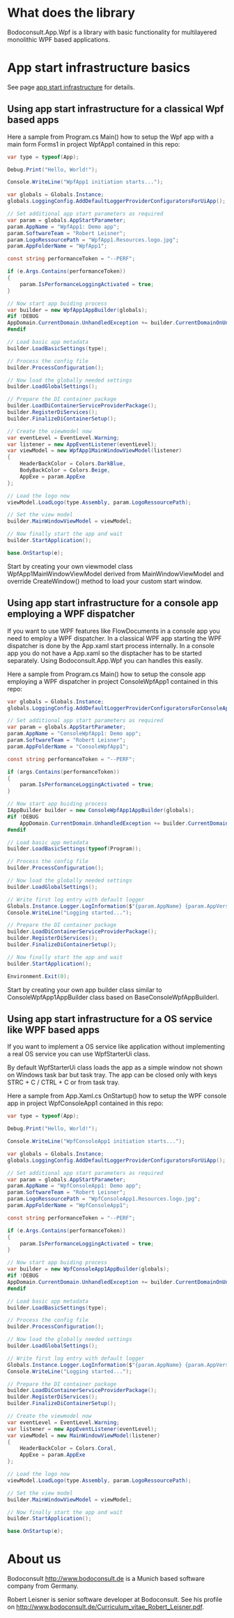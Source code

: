 
# What does the library

Bodoconsult.App.Wpf is a library with basic functionality for multilayered monolithic WPF based applications. 


# App start infrastructure basics

See page [app start infrastructure](../Bodoconsult.App/AppStartInfrastructure.md) for details.

## Using app start infrastructure for a classical Wpf based apps

Here a sample from Program.cs Main() how to setup the Wpf app with a main form Forms1 in project WpfApp1 contained in this repo:

``` csharp
var type = typeof(App);

Debug.Print("Hello, World!");

Console.WriteLine("WpfApp1 initiation starts...");

var globals = Globals.Instance;
globals.LoggingConfig.AddDefaultLoggerProviderConfiguratorsForUiApp();

// Set additional app start parameters as required
var param = globals.AppStartParameter;
param.AppName = "WpfApp1: Demo app";
param.SoftwareTeam = "Robert Leisner";
param.LogoRessourcePath = "WpfApp1.Resources.logo.jpg";
param.AppFolderName = "WpfApp1";

const string performanceToken = "--PERF";

if (e.Args.Contains(performanceToken))
{
    param.IsPerformanceLoggingActivated = true;
}

// Now start app buiding process
var builder = new WpfApp1AppBuilder(globals);
#if !DEBUG
AppDomain.CurrentDomain.UnhandledException += builder.CurrentDomainOnUnhandledException;
#endif

// Load basic app metadata
builder.LoadBasicSettings(type);

// Process the config file
builder.ProcessConfiguration();

// Now load the globally needed settings
builder.LoadGlobalSettings();

// Prepare the DI container package
builder.LoadDiContainerServiceProviderPackage();
builder.RegisterDiServices();
builder.FinalizeDiContainerSetup();

// Create the viewmodel now
var eventLevel = EventLevel.Warning;
var listener = new AppEventListener(eventLevel);
var viewModel = new WpfApp1MainWindowViewModel(listener)
{
    HeaderBackColor = Colors.DarkBlue,
    BodyBackColor = Colors.Beige,
    AppExe = param.AppExe
};

// Load the logo now
viewModel.LoadLogo(type.Assembly, param.LogoRessourcePath);

// Set the view model 
builder.MainWindowViewModel = viewModel;

// Now finally start the app and wait
builder.StartApplication();

base.OnStartup(e);
```

Start by creating your own viewmodel class WpfApp1MainWindowViewModel derived from MainWindowViewModel and override CreateWindow() method to load your custom start window.

## Using app start infrastructure for a console app employing a WPF dispatcher

If you want to use WPF features like FlowDocuments in a console app you need to employ a WPF dispatcher. 
In a classical WPF app starting the WPF dispatcher is done by the App.xaml start process internally. 
In a console app you do not have a App.xaml so the disptacher has to be started separately.
Using Bodoconsult.App.Wpf you can handles this easily.

Here a sample from Program.cs Main() how to setup the console app employing a WPF dispatcher in project ConsoleWpfApp1 contained in this repo:

``` csharp
var globals = Globals.Instance;
globals.LoggingConfig.AddDefaultLoggerProviderConfiguratorsForConsoleApp();

// Set additional app start parameters as required
var param = globals.AppStartParameter;
param.AppName = "ConsoleWpfApp1: Demo app";
param.SoftwareTeam = "Robert Leisner";
param.AppFolderName = "ConsoleWpfApp1";

const string performanceToken = "--PERF";

if (args.Contains(performanceToken))
{
    param.IsPerformanceLoggingActivated = true;
}

// Now start app buiding process
IAppBuilder builder = new ConsoleWpfApp1AppBuilder(globals);
#if !DEBUG
    AppDomain.CurrentDomain.UnhandledException += builder.CurrentDomainOnUnhandledException;
#endif

// Load basic app metadata
builder.LoadBasicSettings(typeof(Program));

// Process the config file
builder.ProcessConfiguration();

// Now load the globally needed settings
builder.LoadGlobalSettings();

// Write first log entry with default logger
Globals.Instance.Logger.LogInformation($"{param.AppName} {param.AppVersion} starts...");
Console.WriteLine("Logging started...");

// Prepare the DI container package
builder.LoadDiContainerServiceProviderPackage();
builder.RegisterDiServices();
builder.FinalizeDiContainerSetup();

// Now finally start the app and wait
builder.StartApplication();

Environment.Exit(0);
```

Start by creating your own app builder class similar to ConsoleWpfApp1AppBuilder class based on BaseConsoleWpfAppBuilderl.

## Using app start infrastructure for a OS service like WPF based apps

If you want to implement a OS service like application without implementing a real OS service you can use WpfStarterUi class. 

By default WpfStarterUi class loads the app as a simple window not shown on Windows task bar but task tray. The app can be closed only with keys STRC + C / CTRL + C or from task tray.

Here a sample from App.Xaml.cs OnStartup() how to setup the WPF console app in project WpfConsoleApp1 contained in this repo:

``` csharp
var type = typeof(App);

Debug.Print("Hello, World!");

Console.WriteLine("WpfConsoleApp1 initiation starts...");

var globals = Globals.Instance;
globals.LoggingConfig.AddDefaultLoggerProviderConfiguratorsForUiApp();

// Set additional app start parameters as required
var param = globals.AppStartParameter;
param.AppName = "WpfConsoleApp1: Demo app";
param.SoftwareTeam = "Robert Leisner";
param.LogoRessourcePath = "WpfConsoleApp1.Resources.logo.jpg";
param.AppFolderName = "WpfConsoleApp1";

const string performanceToken = "--PERF";

if (e.Args.Contains(performanceToken))
{
    param.IsPerformanceLoggingActivated = true;
}

// Now start app buiding process
var builder = new WpfConsoleApp1AppBuilder(globals);
#if !DEBUG
AppDomain.CurrentDomain.UnhandledException += builder.CurrentDomainOnUnhandledException;
#endif

// Load basic app metadata
builder.LoadBasicSettings(type);

// Process the config file
builder.ProcessConfiguration();

// Now load the globally needed settings
builder.LoadGlobalSettings();

// Write first log entry with default logger
Globals.Instance.Logger.LogInformation($"{param.AppName} {param.AppVersion} starts...");
Console.WriteLine("Logging started...");

// Prepare the DI container package
builder.LoadDiContainerServiceProviderPackage();
builder.RegisterDiServices();
builder.FinalizeDiContainerSetup();

// Create the viewmodel now
var eventLevel = EventLevel.Warning;
var listener = new AppEventListener(eventLevel);
var viewModel = new MainWindowViewModel(listener)
{
    HeaderBackColor = Colors.Coral,
    AppExe = param.AppExe
};

// Load the logo now
viewModel.LoadLogo(type.Assembly, param.LogoRessourcePath);

// Set the view model 
builder.MainWindowViewModel = viewModel;

// Now finally start the app and wait
builder.StartApplication();

base.OnStartup(e);
```

# About us

Bodoconsult <http://www.bodoconsult.de> is a Munich based software company from Germany.

Robert Leisner is senior software developer at Bodoconsult. See his profile on <http://www.bodoconsult.de/Curriculum_vitae_Robert_Leisner.pdf>.

